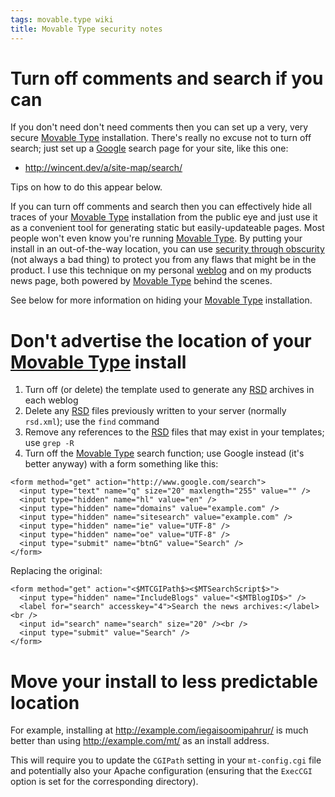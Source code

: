 ```yaml
---
tags: movable.type wiki
title: Movable Type security notes
---
```


# Turn off comments and search if you can

If you don't need don't need comments then you can set up a very, very secure [Movable Type](/wiki/Movable_Type) installation. There's really no excuse not to turn off search; just set up a [Google](/wiki/Google) search page for your site, like this one:

-   <http://wincent.dev/a/site-map/search/>

Tips on how to do this appear below.

If you can turn off comments and search then you can effectively hide all traces of your [Movable Type](/wiki/Movable_Type) installation from the public eye and just use it as a convenient tool for generating static but easily-updateable pages. Most people won't even know you're running [Movable Type](/wiki/Movable_Type). By putting your install in an out-of-the-way location, you can use [security through obscurity](/wiki/security_through_obscurity) (not always a bad thing) to protect you from any flaws that might be in the product. I use this technique on my personal [weblog](/wiki/weblog) and on my products news page, both powered by [Movable Type](/wiki/Movable_Type) behind the scenes.

See below for more information on hiding your [Movable Type](/wiki/Movable_Type) installation.

# Don't advertise the location of your [Movable Type](/wiki/Movable_Type) install

1.  Turn off (or delete) the template used to generate any [RSD](/wiki/RSD) archives in each weblog
2.  Delete any [RSD](/wiki/RSD) files previously written to your server (normally `rsd.xml`); use the `find` command
3.  Remove any references to the [RSD](/wiki/RSD) files that may exist in your templates; use `grep -R`
4.  Turn off the [Movable Type](/wiki/Movable_Type) search function; use Google instead (it's better anyway) with a form something like this:

<!-- -->

    <form method="get" action="http://www.google.com/search">
      <input type="text" name="q" size="20" maxlength="255" value="" />
      <input type="hidden" name="hl" value="en" />
      <input type="hidden" name="domains" value="example.com" />
      <input type="hidden" name="sitesearch" value="example.com" />
      <input type="hidden" name="ie" value="UTF-8" />
      <input type="hidden" name="oe" value="UTF-8" />
      <input type="submit" name="btnG" value="Search" />
    </form>

Replacing the original:

    <form method="get" action="<$MTCGIPath$><$MTSearchScript$>">
      <input type="hidden" name="IncludeBlogs" value="<$MTBlogID$>" />
      <label for="search" accesskey="4">Search the news archives:</label><br />
      <input id="search" name="search" size="20" /><br />
      <input type="submit" value="Search" />
    </form>

# Move your install to less predictable location

For example, installing at <http://example.com/iegaisoomipahrur/> is much better than using <http://example.com/mt/> as an install address.

This will require you to update the `CGIPath` setting in your `mt-config.cgi` file and potentially also your Apache configuration (ensuring that the `ExecCGI` option is set for the corresponding directory).
